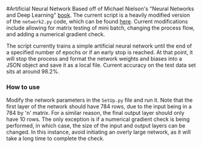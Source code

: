 #Artificial Neural Network
Based off of Michael Nielson&#39;s &#34;Neural Networks and Deep Learning&#34; [book](http://neuralnetworksanddeeplearning.com/). The current script is a heavily modified version of the `network2.py` code, which can be found [here](https://github.com/mnielsen/neural-networks-and-deep-learning/blob/master/src/network2.py). Current modifications include allowing for matrix testing of mini batch, changing the process flow, and adding a numerical gradient check.

The script currently trains a simple artificial neural network until the end of a specified number of epochs or if an early stop is reached. At that point, it will stop the process and format the network weights and biases into a JSON object and save it as a local file. Current accuracy on the test data set sits at around 98.2%.

### How to use
Modify the network parameters in the `SetUp.py` file and run it. Note that the first layer of the network should have 784 rows, due to the input being in a 784 by 'n' matrix. For a similar reason, the final output layer should only have 10 rows. The only exception is if a numerical gradient check is being performed, in which case, the size of the input and output layers can be changed. In this instance, avoid initiating an overly large network, as it will take a long time to complete the check.